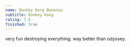 ```yaml
---
name: Donkey Kong Bananza
subtitle: Donkey Kong
rating: 7.5
finished: true
---
```


very fun destroying everything. way better than odyssey.
